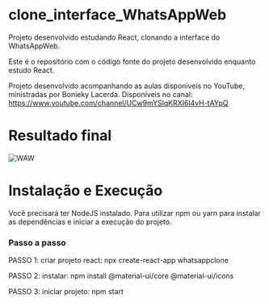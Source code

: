 # clone_interface_WhatsAppWeb

Projeto desenvolvido estudando React, clonando a interface do WhatsAppWeb.

Este é o repositório com o código fonte do projeto desenvolvido enquanto estudo React.

Projeto desenvolvido acompanhando as aulas disponíveis no YouTube, ministradas por Bonieky Lacerda. Disponíveis no canal: https://www.youtube.com/channel/UCw9mYSlqKRXI6l4vH-tAYpQ

# Resultado final

![WAW](https://user-images.githubusercontent.com/65543630/94983599-bd691080-051a-11eb-92fe-3cfb41f0d491.PNG)

# Instalação e Execução 

Você precisará ter NodeJS instalado. Para utilizar npm ou yarn para instalar as dependências e iniciar a execução do projeto. 

### Passo a passo

PASSO 1: criar projeto react: npx create-react-app whatsappclone

PASSO 2: instalar: npm install @material-ui/core @material-ui/icons

PASSO 3: iniciar projeto: npm start
